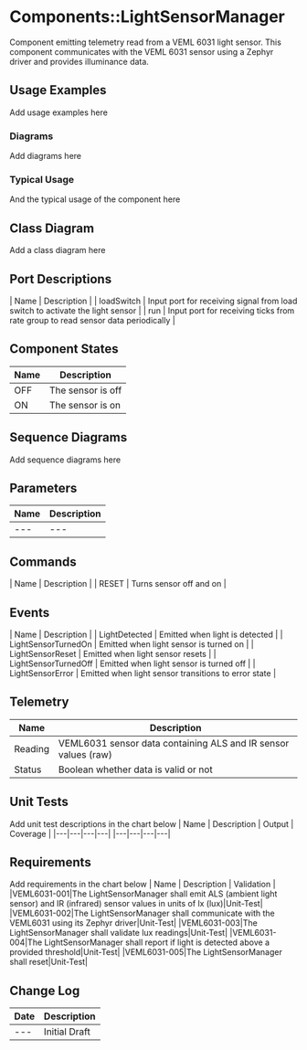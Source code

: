# Components::LightSensorManager

Component emitting telemetry read from a VEML 6031 light sensor. This component communicates with the VEML 6031 sensor using a Zephyr driver and provides illuminance data. 

## Usage Examples
Add usage examples here

### Diagrams
Add diagrams here

### Typical Usage
And the typical usage of the component here

## Class Diagram
Add a class diagram here

## Port Descriptions
| Name       | Description                                                                     |
| loadSwitch | Input port for receiving signal from load switch to activate the light sensor   |
| run        | Input port for receiving ticks from rate group to read sensor data periodically |

## Component States
| Name | Description       |
|------|-------------------|
| OFF  | The sensor is off |
| ON   | The sensor is on  |

## Sequence Diagrams
Add sequence diagrams here

## Parameters
| Name | Description |
|---|---|
|---|---|

## Commands
| Name  | Description             |
| RESET | Turns sensor off and on |

## Events
| Name                 | Description                                          |
| LightDetected        | Emitted when light is detected                       |
| LightSensorTurnedOn  | Emitted when light sensor is turned on               |
| LightSensorReset     | Emitted when light sensor resets                     |
| LightSensorTurnedOff | Emitted when light sensor is turned off              |
| LightSensorError     | Emitted when light sensor transitions to error state |

## Telemetry
| Name    | Description                                                    |
|---------|----------------------------------------------------------------|
| Reading | VEML6031 sensor data containing ALS and IR sensor values (raw) |
| Status  | Boolean whether data is valid or not                           |

## Unit Tests
Add unit test descriptions in the chart below
| Name | Description | Output | Coverage |
|---|---|---|---|
|---|---|---|---|

## Requirements
Add requirements in the chart below
| Name | Description | Validation |
|VEML6031-001|The LightSensorManager shall emit ALS (ambient light sensor) and IR (infrared) sensor values in units of lx (lux)|Unit-Test|
|VEML6031-002|The LightSensorManager shall communicate with the VEML6031 using its Zephyr driver|Unit-Test|
|VEML6031-003|The LightSensorManager shall validate lux readings|Unit-Test|
|VEML6031-004|The LightSensorManager shall report if light is detected above a provided threshold|Unit-Test|
|VEML6031-005|The LightSensorManager shall reset|Unit-Test|

## Change Log
| Date | Description |
|---|---|
|---| Initial Draft |